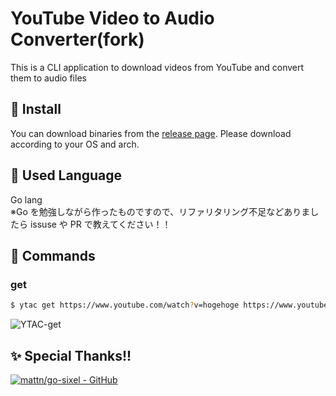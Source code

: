 # YouTube Video to Audio Converter(fork)

This is a CLI application to download videos from YouTube and convert them to audio files

## 🚀 Install

You can download binaries from the [release page](https://github.com/HidemaruOwO/YouTube-Video-to-Audio-Converter/releases).
Please download according to your OS and arch.

## 👀 Used Language

Go lang  
※Go を勉強しながら作ったものですので、リファリタリング不足などありましたら issuse や PR で教えてください！！

## 💨 Commands

### get

```bash
$ ytac get https://www.youtube.com/watch?v=hogehoge https://www.youtube.com/watch?v=hugahuga
```

![YTAC-get](Doc/ytac_get.gif)

## ✨ Special Thanks!!

[![mattn/go-sixel - GitHub](https://gh-card.dev/repos/mattn/go-sixel.svg)](https://github.com/mattn/go-sixel)
